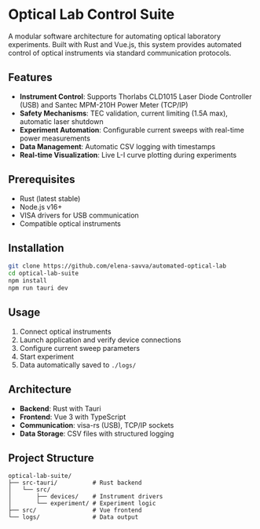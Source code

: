 # Optical Lab Control Suite

A modular software architecture for automating optical laboratory experiments. Built with Rust and Vue.js, this system provides automated control of optical instruments via standard communication protocols.

## Features

- **Instrument Control**: Supports Thorlabs CLD1015 Laser Diode Controller (USB) and Santec MPM-210H Power Meter (TCP/IP)
- **Safety Mechanisms**: TEC validation, current limiting (1.5A max), automatic laser shutdown
- **Experiment Automation**: Configurable current sweeps with real-time power measurements
- **Data Management**: Automatic CSV logging with timestamps
- **Real-time Visualization**: Live L-I curve plotting during experiments

## Prerequisites

- Rust (latest stable)
- Node.js v16+
- VISA drivers for USB communication
- Compatible optical instruments

## Installation

```bash
git clone https://github.com/elena-savva/automated-optical-lab
cd optical-lab-suite
npm install
npm run tauri dev
```

## Usage

1. Connect optical instruments
2. Launch application and verify device connections
3. Configure current sweep parameters
4. Start experiment
5. Data automatically saved to `./logs/`

## Architecture

- **Backend**: Rust with Tauri
- **Frontend**: Vue 3 with TypeScript
- **Communication**: visa-rs (USB), TCP/IP sockets
- **Data Storage**: CSV files with structured logging

## Project Structure

```
optical-lab-suite/
├── src-tauri/          # Rust backend
│   └── src/
│       ├── devices/    # Instrument drivers
│       └── experiment/ # Experiment logic
├── src/                # Vue frontend
└── logs/               # Data output
```

